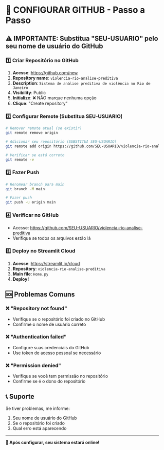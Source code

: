 # 🔧 CONFIGURAR GITHUB - Passo a Passo

## ⚠️ IMPORTANTE: Substitua "SEU-USUARIO" pelo seu nome de usuário do GitHub

### 1️⃣ Criar Repositório no GitHub

1. **Acesse**: https://github.com/new
2. **Repository name**: `violencia-rio-analise-preditiva`
3. **Description**: `Sistema de análise preditiva de violência no Rio de Janeiro`
4. **Visibility**: Public
5. **Initialize**: ❌ NÃO marque nenhuma opção
6. **Clique**: "Create repository"

### 2️⃣ Configurar Remote (Substitua SEU-USUARIO)

```bash
# Remover remote atual (se existir)
git remote remove origin

# Adicionar seu repositório (SUBSTITUA SEU-USUARIO)
git remote add origin https://github.com/SEU-USUARIO/violencia-rio-analise-preditiva.git

# Verificar se está correto
git remote -v
```

### 3️⃣ Fazer Push

```bash
# Renomear branch para main
git branch -M main

# Fazer push
git push -u origin main
```

### 4️⃣ Verificar no GitHub

- Acesse: https://github.com/SEU-USUARIO/violencia-rio-analise-preditiva
- Verifique se todos os arquivos estão lá

### 5️⃣ Deploy no Streamlit Cloud

1. **Acesse**: https://streamlit.io/cloud
2. **Repository**: `violencia-rio-analise-preditiva`
3. **Main file**: `Home.py`
4. **Deploy!**

## 🆘 Problemas Comuns

### ❌ "Repository not found"
- Verifique se o repositório foi criado no GitHub
- Confirme o nome de usuário correto

### ❌ "Authentication failed"
- Configure suas credenciais do GitHub
- Use token de acesso pessoal se necessário

### ❌ "Permission denied"
- Verifique se você tem permissão no repositório
- Confirme se é o dono do repositório

## 📞 Suporte

Se tiver problemas, me informe:
1. Seu nome de usuário do GitHub
2. Se o repositório foi criado
3. Qual erro está aparecendo

---

**🚀 Após configurar, seu sistema estará online!**



